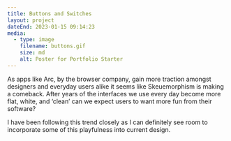 ```yaml
---
title: Buttons and Switches
layout: project
dateEnd: 2023-01-15 09:14:23
media:
  - type: image
    filename: buttons.gif
    size: md
    alt: Poster for Portfolio Starter
---
```


As apps like Arc, by the browser company, gain more traction amongst designers and everyday users alike it seems like Skeuemorphism is making a comeback. After years of the interfaces we use every day become more flat, white, and ‘clean’ can we expect users to want more fun from their software?

I have been following this trend closely as I can definitely see room to incorporate some of this playfulness into current design.